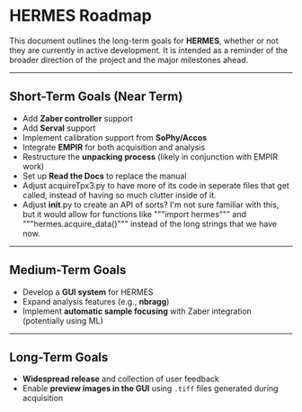 # HERMES Roadmap

This document outlines the long-term goals for **HERMES**, whether or not they are currently in active development. It is intended as a reminder of the broader direction of the project and the major milestones ahead.

---

## Short-Term Goals (Near Term)

- Add **Zaber controller** support  
- Add **Serval** support  
- Implement calibration support from **SoPhy/Accos**  
- Integrate **EMPIR** for both acquisition and analysis  
- Restructure the **unpacking process** (likely in conjunction with EMPIR work)  
- Set up **Read the Docs** to replace the manual
- Adjust acquireTpx3.py to have more of its code in seperate files that get called, instead of having so much clutter inside of it.
- Adjust __init__.py to create an API of sorts? I'm not sure familiar with this, but it would allow for functions like """import hermes""" and """hermes.acquire_data()""" instead of the long strings that we have now.


---

## Medium-Term Goals

- Develop a **GUI system** for HERMES  
- Expand analysis features (e.g., **nbragg**)  
- Implement **automatic sample focusing** with Zaber integration (potentially using ML)  

---

## Long-Term Goals

- **Widespread release** and collection of user feedback  
- Enable **preview images in the GUI** using `.tiff` files generated during acquisition  
